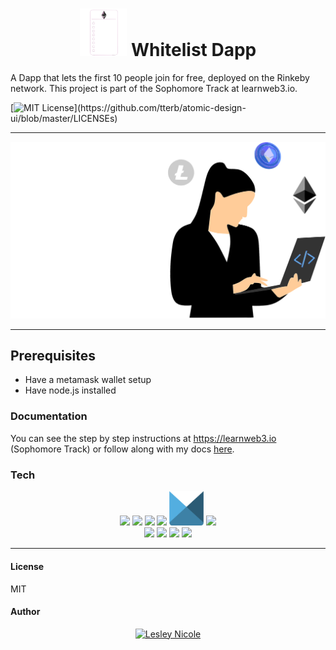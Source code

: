 
<h1 align="center"><img src="list.svg" alt="logo" width="15%"> Whitelist Dapp</h1>

A Dapp that lets the first 10 people join for free, deployed on the Rinkeby network. This project is part of the Sophomore Track at learnweb3.io.

[![MIT License](https://img.shields.io/apm/l/atomic-design-ui.svg?)](https://github.com/tterb/atomic-design-ui/blob/master/LICENSEs)

***

![App Screenshot](/my-app/public/cryptodevs.svg)

***

## Prerequisites

- Have a metamask wallet setup
- Have node.js installed

### Documentation

You can see the step by step instructions at <https://learnweb3.io> (Sophomore Track) or follow along with my docs [here]( https://lesley-z.notion.site/Whitelist-Dapp-ac2287eea8e14d16820e0c624385df4d).

### Tech

<div align="center"><img width="55" src="https://raw.githubusercontent.com/gilbarbara/logos/master/logos/eslint-old.svg"/> <img width="55" src="https://raw.githubusercontent.com/gilbarbara/logos/master/logos/eslint.svg"/> <img width="55" src="https://raw.githubusercontent.com/gilbarbara/logos/master/logos/ethereum.svg"/> <img width="55" src="https://raw.githubusercontent.com/gilbarbara/logos/master/logos/glint.svg"/>  <img width="55" src="https://raw.githubusercontent.com/gilbarbara/logos/master/logos/neat.svg"/>  <img width="55" src="https://raw.githubusercontent.com/gilbarbara/logos/master/logos/nextjs.svg"/>
<br><img width="55" src="https://raw.githubusercontent.com/gilbarbara/logos/master/logos/nuxt.svg"/> <img width="55" src="https://raw.githubusercontent.com/gilbarbara/logos/master/logos/preact.svg"/> <img width="55" src="https://raw.githubusercontent.com/gilbarbara/logos/master/logos/react.svg"/> <img width="55" src="https://raw.githubusercontent.com/gilbarbara/logos/master/logos/chai.svg"/></div>

***

#### License

MIT

#### Author

<div align="center"><a href="https://lesley-nicole.github.io"><img src="https://res.cloudinary.com/lesley-z/image/upload/v1654812458/Branding/lesley-nicole1_rna1zd.svg" alt="Lesley Nicole" width="50%"></div>
